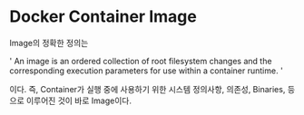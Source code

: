 # Docker Container Image

Image의 정확한 정의는 

' An image is an ordered collection of root filesystem changes and the corresponding execution parameters for use within a container runtime. '

이다. 즉, Container가 실행 중에 사용하기 위한 시스템 정의사항, 의존성, Binaries, 등으로 이루어진 것이 바로 Image이다.



